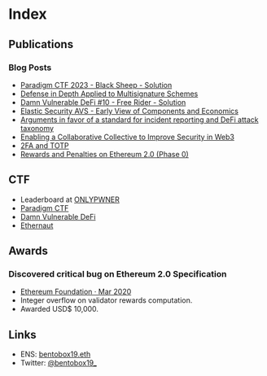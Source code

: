 # Index

## Publications

### Blog Posts

* [Paradigm CTF 2023 - Black Sheep - Solution](https://bentobox19.github.io/posts/paradigm-ctf-2023-black-sheep)
* [Defense in Depth Applied to Multisignature Schemes](https://bentobox19.github.io/posts/defense-in-depth-applied-to-multisig-schemes)
* [Damn Vulnerable DeFi #10 - Free Rider - Solution](https://bentobox19.github.io/posts/dvd-10-free-rider-challenge)
* [Elastic Security AVS - Early View of Components and Economics](https://bentobox19.github.io/posts/elastic-security-avs-early-view)
* [Arguments in favor of a standard for incident reporting and DeFi attack taxonomy](https://bentobox19.github.io/posts/stix-and-defi-attack-taxonomy)
* [Enabling a Collaborative Collective to Improve Security in Web3](https://consensys.io/blog/enabling-collaborative-collective-improve-security-web3)
* [2FA and TOTP](https://bentobox19.github.io/posts/2fa-and-totp)
* [Rewards and Penalties on Ethereum 2.0 (Phase 0)](https://consensyscodefi.medium.com/rewards-and-penalties-on-ethereum-2-0-phase-0-consensys-codefi-50d9bc5e98e5)

## CTF

* Leaderboard at [ONLYPWNER](https://onlypwner.xyz/leaderboard)
* [Paradigm CTF](https://github.com/bentobox19/paradigm-ctf/)
* [Damn Vulnerable DeFi](https://github.com/bentobox19/damn-vulnerable-defi)
* [Ethernaut](https://github.com/bentobox19/ethernaut)

## Awards

### Discovered critical bug on Ethereum 2.0 Specification

* [Ethereum Foundation · Mar 2020](https://blog.ethereum.org/2020/03/31/eth2-quick-update-no-10/)
* Integer overflow on validator rewards computation.
* Awarded USD$ 10,000.

## Links

* ENS: [bentobox19.eth](https://app.ens.domains/bentobox19.eth)
* Twitter: [@bentobox19\_](https://twitter.com/bentobox19_)
